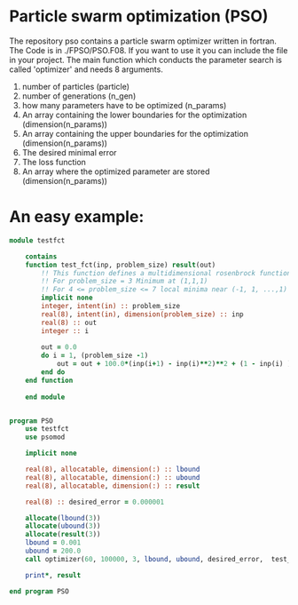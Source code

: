 # Particle swarm optimization (PSO)

The repository pso contains a particle swarm optimizer written in fortran. The Code is in ./FPSO/PSO.F08. If you want to use it you can include the file in your project. The main function which conducts the parameter search is called 'optimizer' and needs 8 arguments.

1. number of particles (particle)
2. number of generations (n_gen)
3. how many parameters have to be optimized (n_params)
4. An array containing the lower boundaries for the optimization (dimension(n_params))
5. An array containing the upper boundaries for the optimization (dimension(n_params))
6. The desired minimal error 
7. The loss function
8. An array where the optimized parameter are stored (dimension(n_params))


# An easy example:


```fortran
module testfct

    contains 
    function test_fct(inp, problem_size) result(out)
        !! This function defines a multidimensional rosenbrock function
        !! For problem_size = 3 Minimum at (1,1,1) 
        !! For 4 <= problem_size <= 7 local minima near (-1, 1, ...,1) 
        implicit none
        integer, intent(in) :: problem_size
        real(8), intent(in), dimension(problem_size) :: inp
        real(8) :: out
        integer :: i
    
        out = 0.0
        do i = 1, (problem_size -1)
            out = out + 100.0*(inp(i+1) - inp(i)**2)**2 + (1 - inp(i) )**2
        end do
    end function
    
    end module


program PSO
    use testfct
    use psomod

    implicit none

    real(8), allocatable, dimension(:) :: lbound
    real(8), allocatable, dimension(:) :: ubound
    real(8), allocatable, dimension(:) :: result

    real(8) :: desired_error = 0.000001

    allocate(lbound(3))
    allocate(ubound(3))
    allocate(result(3))
    lbound = 0.001
    ubound = 200.0
    call optimizer(60, 100000, 3, lbound, ubound, desired_error,  test_fct, result)

    print*, result

end program PSO
```




